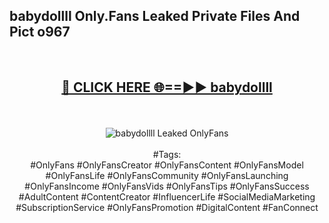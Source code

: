 <h2>babydollll Only.Fans Leaked Private Files And Pict o967</h2>
<br>
<div align="center">
<h2><a href="https://mediafiles.top/babydollll" rel="nofollow">🔴 CLICK HERE 🌐==►► babydollll</a></h2>
<br>
<br>
<a href="https://mediafiles.top/babydollll" rel="nofollow" data-target="animated-image.originalLink"><img src="https://i.ibb.co.com/WyWwxjT/player-gif2.gif" alt="babydollll Leaked OnlyFans" style="max-width: 100%; display: inline-block;" data-target="animated-image.originalImage"></a>
<br><br>
#Tags:
<br>
#OnlyFans #OnlyFansCreator #OnlyFansContent #OnlyFansModel #OnlyFansLife #OnlyFansCommunity #OnlyFansLaunching #OnlyFansIncome #OnlyFansVids #OnlyFansTips #OnlyFansSuccess #AdultContent #ContentCreator #InfluencerLife #SocialMediaMarketing #SubscriptionService #OnlyFansPromotion #DigitalContent #FanConnect
</div>
<br>